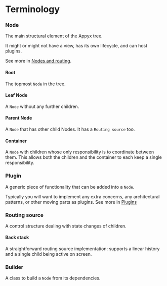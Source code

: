 # Terminology

### Node
The main structural element of the Appyx tree.
 
It might or might not have a view, has its own lifecycle, and can host plugins. 

See more in [Nodes and routing](../basics/nodes-and-routing.md).

#### Root
The topmost `Node` in the tree.

#### Leaf Node
A `Node` without any further children.

#### Parent Node
A `Node` that has other child Nodes. It has a `Routing source` too.

#### Container
A `Node` with children whose only responsibility is to coordinate between them. This allows both the children and the container to each keep a single responsibility.

### Plugin
A generic piece of functionality that can be added into a `Node`. 

Typically you will want to implement any extra concerns, any architectural patterns, or other moving parts as plugins. See more in [Plugins](plugins.md)

### Routing source
A control structure dealing with state changes of children.

#### Back stack
A straightforward routing source implementation: supports a linear history and a single child being active on screen. 

### Builder
A class to build a ```Node``` from its dependencies.






